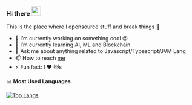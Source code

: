 ### Hi there <a href="https://www.gautamkrishnar.com/"><img src="https://media.giphy.com/media/hvRJCLFzcasrR4ia7z/giphy.gif" width="25px"></a>
This is the place where I opensource stuff and break things :rofl:

- 🔭 I’m currently working on something cool :wink:
- 🌱 I’m currently learning AI, ML and Blockchain
- 💬 Ask me about anything related to Javascript/Typescript/JVM Lang
- 📫 How to reach [me](https://www.linkedin.com/in/hashinaoki/)
- ⚡ Fun fact: I :heart: :cat:s

📊 **Most Used Languages**

[![Top Langs](https://github-readme-stats.vercel.app/api/top-langs/?username=8432konia&hide_title=true&hide_border=true&langs_count=8)](https://github.com/anuraghazra/github-readme-stats)

